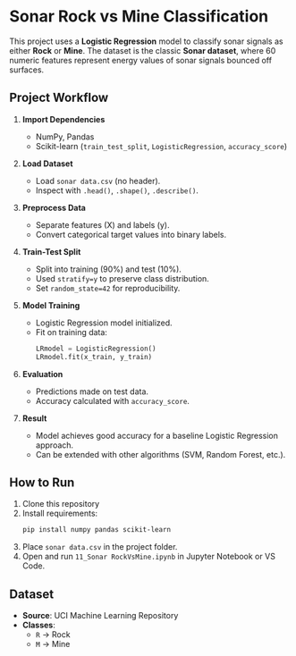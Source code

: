 # Sonar Rock vs Mine Classification  

This project uses a **Logistic Regression** model to classify sonar signals as either **Rock** or **Mine**. The dataset is the classic **Sonar dataset**, where 60 numeric features represent energy values of sonar signals bounced off surfaces.  

## Project Workflow  

1. **Import Dependencies**  
   - NumPy, Pandas  
   - Scikit-learn (`train_test_split`, `LogisticRegression`, `accuracy_score`)  

2. **Load Dataset**  
   - Load `sonar data.csv` (no header).  
   - Inspect with `.head()`, `.shape()`, `.describe()`.  

3. **Preprocess Data**  
   - Separate features (X) and labels (y).  
   - Convert categorical target values into binary labels.  

4. **Train-Test Split**  
   - Split into training (90%) and test (10%).  
   - Used `stratify=y` to preserve class distribution.  
   - Set `random_state=42` for reproducibility.  

5. **Model Training**  
   - Logistic Regression model initialized.  
   - Fit on training data:  
     ```python
     LRmodel = LogisticRegression()
     LRmodel.fit(x_train, y_train)
     ```  

6. **Evaluation**  
   - Predictions made on test data.  
   - Accuracy calculated with `accuracy_score`.  

7. **Result**  
   - Model achieves good accuracy for a baseline Logistic Regression approach.  
   - Can be extended with other algorithms (SVM, Random Forest, etc.).  

## How to Run  

1. Clone this repository  
2. Install requirements:  
   ```bash
   pip install numpy pandas scikit-learn
   ```  
3. Place `sonar data.csv` in the project folder.  
4. Open and run `11_Sonar RockVsMine.ipynb` in Jupyter Notebook or VS Code.  

## Dataset  

- **Source**: UCI Machine Learning Repository  
- **Classes**:  
  - `R` → Rock  
  - `M` → Mine  
